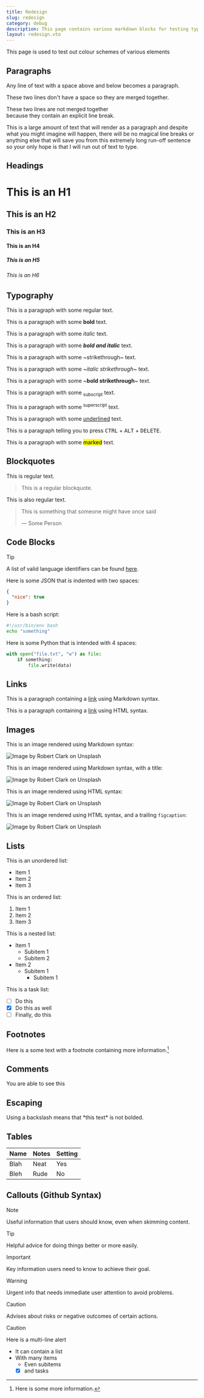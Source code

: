 ```yaml
---
title: Redesign
slug: redesign
category: debug
description: This page contains various markdown blocks for testing typographic rendering
layout: redesign.vto
---
```


This page is used to test out colour schemes of various elements

## Paragraphs

Any line of text with a space above and below becomes a paragraph.

These two lines don't have a space
so they are merged together.

These two lines are not merged together<br>
because they contain an explicit line break.

This is a large amount of text that will render as a paragraph and despite what you might imagine will happen, there will be no magical line breaks or anything else that will save you from this extremely long run-off sentence so your only hope is that I will run out of text to type.

## Headings

# This is an H1

## This is an H2

### This is an H3

#### This is an H4

##### This is an H5

###### This is an H6

## Typography

This is a paragraph with some regular text.

This is a paragraph with some **bold** text.

This is a paragraph with some *italic* text.

This is a paragraph with some _**bold and italic**_ text.

This is a paragraph with some ~strikethrough~ text.

This is a paragraph with some ~*italic strikethrough*~ text.

This is a paragraph with some ~**bold strikethrough**~ text.

This is a paragraph with some <sub>subscript</sub> text.

This is a paragraph with some <sup>superscript</sup> text.

This is a paragraph with some <ins>underlined</ins> text.

This is a paragraph telling you to press <kbd>CTRL</kbd> + <kbd>ALT</kbd> + <kbd>DELETE</kbd>.

This is a paragraph with some <mark>marked</mark> text.

## Blockquotes

This is regular text.

> This is a regular blockquote.

This is also regular text.

> This is something that someone might have once said
>
> — Some Person

## Code Blocks

> [!TIP]
> A list of valid language identifiers can be found [here](https://gohugo.io/content-management/syntax-highlighting/#languages).

Here is some JSON that is indented with two spaces:

```json
{
  "nice": true
}
```

Here is a bash script:

```bash
#!/usr/bin/env bash
echo "something"
```

Here is some Python that is intended with 4 spaces:

```python
with open("file.txt", "w") as file:
    if something:
        file.write(data)
```

## Links

This is a paragraph containing a [link](https://example.com) using Markdown syntax.

This is a paragraph containing a <a href="https://example.com">link</a> using HTML syntax.

## Images

This is an image rendered using Markdown syntax:

![Image by Robert Clark on Unsplash](https://cdn.utf9k.net/images/robert-clark-streak.jpg)

This is an image rendered using Markdown syntax, with a title:

![Image by Robert Clark on Unsplash](https://cdn.utf9k.net/images/robert-clark-streak.jpg "This is an interesting image")

This is an image rendered using HTML syntax:

<img alt="Image by Robert Clark on Unsplash" src="https://cdn.utf9k.net/images/robert-clark-streak.jpg" />

This is an image rendered using HTML syntax, and a trailing `figcaption`:

<img alt="Image by Robert Clark on Unsplash" src="https://cdn.utf9k.net/images/robert-clark-streak.jpg" style="border-radius: 3px;" />
<figcaption style="display: none;">You can see the source image <a target="_blank" href="https://unsplash.com/photos/a-blurry-photo-of-a-red-and-orange-object-YetawMqixFs">here</a></figcaption>

## Lists

This is an unordered list:

- Item 1
- Item 2
- Item 3

This is an ordered list:

1. Item 1
2. Item 2
3. Item 3

This is a nested list:

- Item 1
  - Subitem 1
  - Subitem 2
- Item 2
  - Subitem 1
    - Subitem 1

This is a task list:

- [ ] Do this
- [x] Do this as well
- [ ] Finally, do this

## Footnotes

Here is a some text with a footnote containing more information.[^1]

## Comments

You are able to see this

<!-- but you are not able to see this -->

## Escaping

Using a backslash means that \*this text\* is not bolded.

## Tables

| Name | Notes | Setting |
| ---- | ----- | ------- |
| Blah | Neat  | Yes     |
| Bleh | Rude  | No      |

## Callouts (Github Syntax)

> [!NOTE]
> Useful information that users should know, even when skimming content.

> [!TIP]
> Helpful advice for doing things better or more easily.

> [!IMPORTANT]
> Key information users need to know to achieve their goal.

> [!WARNING]
> Urgent info that needs immediate user attention to avoid problems.

> [!CAUTION]
> Advises about risks or negative outcomes of certain actions.

> [!CAUTION]
> Here is a multi-line alert
>
> - It can contain a list
> - With many items
>   - Even subitems
>   - [x] and tasks

[^1]: Here is some more information.